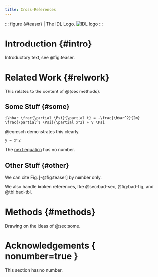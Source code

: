```yaml
---
title: Cross-References
---
```


::: figure {#teaser}
| The IDL Logo.
![IDL logo](http://idl.cs.washington.edu/static/images/logo/idl-logo.png)
:::

# Introduction {#intro}

Introductory text, see @fig:teaser.

# Related Work {#relwork}

This relates to the content of @{sec:methods}.

## Some Stuff {#some}

~~~ equation {#sch}
i\hbar \frac{\partial \Psi}{\partial t} = -\frac{\hbar^2}{2m}
\frac{\partial^2 \Psi}{\partial x^2} + V \Psi
~~~

@eqn:sch demonstrates this clearly.

~~~ equation { #x2 nonumber=true }
y = x^2
~~~

The [next equation](#x2) has no number.

## Other Stuff {#other}

We can cite Fig. [-@fig:teaser] by number only.

We also handle broken references, like @sec:bad-sec, @fig:bad-fig, and @tbl:bad-tbl.

# Methods {#methods}

Drawing on the ideas of @sec:some.

# Acknowledgements { nonumber=true }

This section has no number.
